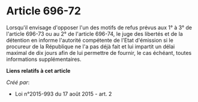 # Article 696-72

Lorsqu'il envisage d'opposer l'un des motifs de refus prévus aux 1° à 3° de l'article 696-73 ou au 2° de l'article 696-74, le
juge des libertés et de la détention en informe l'autorité compétente de l'Etat d'émission si le procureur de la République
ne l'a pas déjà fait et lui impartit un délai maximal de dix jours afin de lui permettre de fournir, le cas échéant, toutes
informations supplémentaires.

**Liens relatifs à cet article**

_Créé par_:

  - Loi n°2015-993 du 17 août 2015 - art. 2
